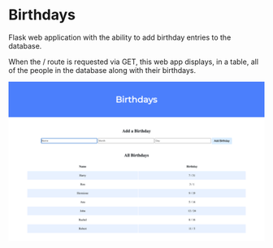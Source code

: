 # Birthdays

Flask web application with the ability to add birthday entries to the database.

When the / route is requested via GET, this web app displays, in a table, all of the people in the database along with their birthdays.

![](images/Birthdays.png)